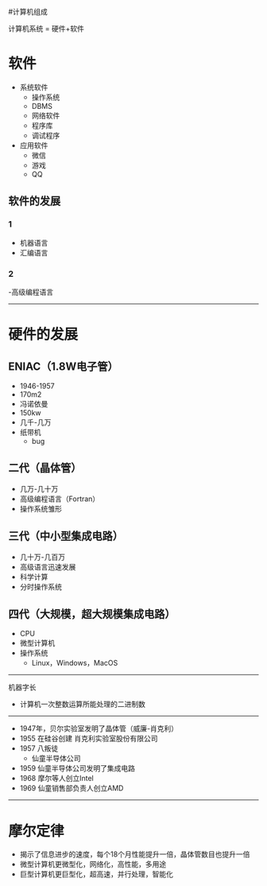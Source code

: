 #计算机组成   

计算机系统 = 硬件+软件
# 软件
- 系统软件
	- 操作系统
	- DBMS
	- 网络软件
	- 程序库
	- 调试程序
- 应用软件
	- 微信
	- 游戏
	- QQ
## 软件的发展
### 1 
- 机器语言
- 汇编语言
### 2
-高级编程语言

---
# 硬件的发展
## ENIAC（1.8W电子管）
- 1946-1957
- 170m2
- 冯诺依曼
- 150kw
- 几千-几万
- 纸带机
	- bug
## 二代（晶体管）
- 几万-几十万
- 高级编程语言（Fortran）
- 操作系统雏形
## 三代（中小型集成电路）
- 几十万-几百万
- 高级语言迅速发展
- 科学计算
- 分时操作系统
## 四代（大规模，超大规模集成电路）
- CPU
- 微型计算机
- 操作系统
	- Linux，Windows，MacOS
---
机器字长
- 计算机一次整数运算所能处理的二进制数
---
- 1947年，贝尔实验室发明了晶体管（威廉-肖克利）
- 1955 在硅谷创建 肖克利实验室股份有限公司
- 1957 八叛徒
	- 仙童半导体公司
- 1959 仙童半导体公司发明了集成电路
- 1968 摩尔等人创立Intel
- 1969 仙童销售部负责人创立AMD
---
# 摩尔定律
- 揭示了信息进步的速度，每个18个月性能提升一倍，晶体管数目也提升一倍
- 微型计算机更微型化，网络化，高性能，多用途
- 巨型计算机更巨型化，超高速，并行处理，智能化